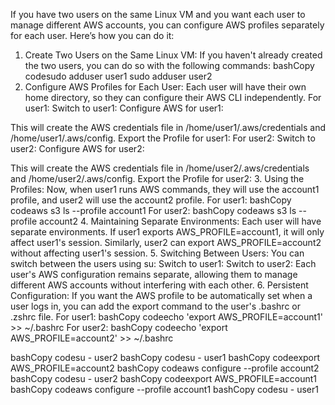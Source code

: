 If you have two users on the same Linux VM and you want each user to manage different AWS accounts, you can configure AWS profiles separately for each user. Here’s how you can do it:
1. Create Two Users on the Same Linux VM:
If you haven't already created the two users, you can do so with the following commands:
bashCopy codesudo adduser user1
sudo adduser user2
2. Configure AWS Profiles for Each User:
Each user will have their own home directory, so they can configure their AWS CLI independently.
For user1:
Switch to user1:
Configure AWS for user1:
 
This will create the AWS credentials file in /home/user1/.aws/credentials and /home/user1/.aws/config.
Export the Profile for user1:
For user2:
Switch to user2:
Configure AWS for user2:
 
This will create the AWS credentials file in /home/user2/.aws/credentials and /home/user2/.aws/config.
Export the Profile for user2:
3. Using the Profiles:
Now, when user1 runs AWS commands, they will use the account1 profile, and user2 will use the account2 profile.
For user1:
bashCopy codeaws s3 ls --profile account1
For user2:
bashCopy codeaws s3 ls --profile account2
4. Maintaining Separate Environments:
Each user will have separate environments. If user1 exports AWS_PROFILE=account1, it will only affect user1's session. Similarly, user2 can export AWS_PROFILE=account2 without affecting user1's session.
5. Switching Between Users:
You can switch between the users using su:
Switch to user1:
Switch to user2:
Each user's AWS configuration remains separate, allowing them to manage different AWS accounts without interfering with each other.
6. Persistent Configuration:
If you want the AWS profile to be automatically set when a user logs in, you can add the export command to the user's .bashrc or .zshrc file.
For user1:
bashCopy codeecho 'export AWS_PROFILE=account1' >> ~/.bashrc
For user2:
bashCopy codeecho 'export AWS_PROFILE=account2' >> ~/.bashrc
 
bashCopy codesu - user2
bashCopy codesu - user1
bashCopy codeexport AWS_PROFILE=account2
bashCopy codeaws configure --profile account2
bashCopy codesu - user2
bashCopy codeexport AWS_PROFILE=account1
bashCopy codeaws configure --profile account1
bashCopy codesu - user1
 
 
